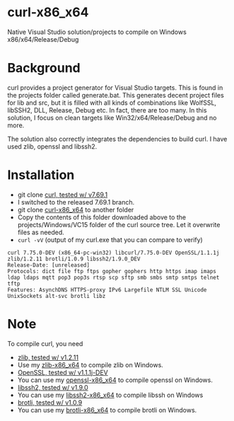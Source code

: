 # curl-x86_x64
Native Visual Studio solution/projects to compile on Windows x86/x64/Release/Debug

# Background #
curl provides a project generator for Visual Studio targets. This is
found in the projects folder called generate.bat. This generates
decent project files for lib and src, but it is filled with all kinds
of combinations like WolfSSL, libSSH2, DLL, Release, Debug etc. In
fact, there are too many. In this solution, I focus on clean targets
like Win32/x64/Release/Debug and no more.

The solution also correctly integrates the dependencies to build
curl. I have used zlib, openssl and libssh2.

# Installation #

  * git clone [curl, tested w/ v7.69.1](https://github.com/curl/curl.git)
  * I switched to the released 7.69.1 branch.
  * git clone [curl-x86_x64](https://github.com/sridharb1/curl-x86_x64.git)
    to another folder
  * Copy the contents of this folder downloaded above to the projects/Windows/VC15
    folder of the curl source tree. Let it overwrite files as needed.
  * `curl -vV` (output of my curl.exe that you can compare to verify)
  ``` shell
  curl 7.75.0-DEV (x86_64-pc-win32) libcurl/7.75.0-DEV OpenSSL/1.1.1j zlib/1.2.11 brotli/1.0.9 libssh2/1.9.0_DEV
  Release-Date: [unreleased]
  Protocols: dict file ftp ftps gopher gophers http https imap imaps ldap ldaps mqtt pop3 pop3s rtsp scp sftp smb smbs smtp smtps telnet tftp
  Features: AsynchDNS HTTPS-proxy IPv6 Largefile NTLM SSL Unicode UnixSockets alt-svc brotli libz
  ```

# Note #

To compile curl, you need 

  * [zlib, tested w/ v1.2.11](https://github.com/madler/zlib)
  * Use my [zlib-x86_x64](https://github.com/sridharb1/zlib-x86_x64) to compile zlib on Windows.
  * [OpenSSL, tested w/ v1.1.1j-DEV](https://github.com/openssl/openssl)
  * You can use my [openssl-x86_x64](https://github.com/sridharb1/openssl-x86_x64) to compile openssl on Windows.
  * [libssh2, tested w/ v1.9.0](https://github.com/libssh2/libssh2.git)
  * You can use my [libssh2-x86_x64](https://github.com/sridharb1/libssh2-x86_x64.git) to compile libssh on Windows
  * [brotli, tested w/ v1.0.9](https://github.com/google/brotli)
  * You can use my [brotli-x86_x64](https://github.com/sridharb1/brotli-x86_x64) to compile brotli on Windows.
